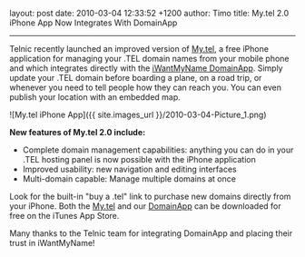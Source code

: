 layout: post
date: 2010-03-04 12:33:52 +1200
author: Timo
title: My.tel 2.0 iPhone App Now Integrates With DomainApp



----

Telnic recently launched an improved version of [My.tel](http://telnic.org/tools-iphone-mytel.html), a free iPhone application for managing your .TEL domain names from your mobile phone and which integrates directly with the [iWantMyName DomainApp](https://iwantmyname.com/iphone). Simply update your .TEL domain before boarding a plane, on a road trip, or whenever you need to tell people how they can reach you. You can even publish your location with an embedded map.

![My.tel iPhone App]({{ site.images_url }}/2010-03-04-Picture_1.png)

**New features of My.tel 2.0 include:**

*   Complete domain management capabilities: anything you can do in your .TEL hosting panel is now possible with the iPhone application
*   Improved usability: new navigation and editing interfaces
*   Multi-domain capable: Manage multiple domains at once

Look for the built-in "buy a .tel" link to purchase new domains directly from your iPhone. Both the [My.tel](http://telnic.org/tools-iphone-mytel.html) and our [DomainApp](https://iwantmyname.com/iphone) can be downloaded for free on the iTunes App Store.

Many thanks to the Telnic team for integrating DomainApp and placing their trust in iWantMyName!
